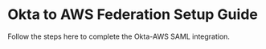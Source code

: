 # Okta to AWS Federation Setup Guide

Follow the steps here to complete the Okta-AWS SAML integration.

